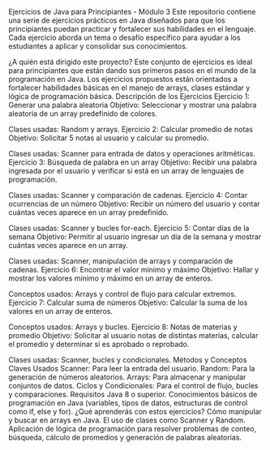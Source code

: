 Ejercicios de Java para Principiantes - Módulo 3
Este repositorio contiene una serie de ejercicios prácticos en Java diseñados para que los principiantes puedan practicar y fortalecer sus habilidades en el lenguaje. Cada ejercicio aborda un tema o desafío específico para ayudar a los estudiantes a aplicar y consolidar sus conocimientos.

¿A quién está dirigido este proyecto?
Este conjunto de ejercicios es ideal para principiantes que están dando sus primeros pasos en el mundo de la programación en Java. Los ejercicios propuestos están orientados a fortalecer habilidades básicas en el manejo de arrays, clases estándar y lógica de programación básica.
Descripción de los Ejercicios
Ejercicio 1: Generar una palabra aleatoria
Objetivo: Seleccionar y mostrar una palabra aleatoria de un array predefinido de colores.

Clases usadas: Random y arrays.
Ejercicio 2: Calcular promedio de notas
Objetivo: Solicitar 5 notas al usuario y calcular su promedio.

Clases usadas: Scanner para entrada de datos y operaciones aritméticas.
Ejercicio 3: Búsqueda de palabra en un array
Objetivo: Recibir una palabra ingresada por el usuario y verificar si está en un array de lenguajes de programación.

Clases usadas: Scanner y comparación de cadenas.
Ejercicio 4: Contar ocurrencias de un número
Objetivo: Recibir un número del usuario y contar cuántas veces aparece en un array predefinido.

Clases usadas: Scanner y bucles for-each.
Ejercicio 5: Contar días de la semana
Objetivo: Permitir al usuario ingresar un día de la semana y mostrar cuántas veces aparece en un array.

Clases usadas: Scanner, manipulación de arrays y comparación de cadenas.
Ejercicio 6: Encontrar el valor mínimo y máximo
Objetivo: Hallar y mostrar los valores mínimo y máximo en un array de enteros.

Conceptos usados: Arrays y control de flujo para calcular extremos.
Ejercicio 7: Calcular suma de números
Objetivo: Calcular la suma de los valores en un array de enteros.

Conceptos usados: Arrays y bucles.
Ejercicio 8: Notas de materias y promedio
Objetivo: Solicitar al usuario notas de distintas materias, calcular el promedio y determinar si es aprobado o reprobado.

Clases usadas: Scanner, bucles y condicionales.
Métodos y Conceptos Claves Usados
Scanner: Para leer la entrada del usuario.
Random: Para la generación de números aleatorios.
Arrays: Para almacenar y manipular conjuntos de datos.
Ciclos y Condicionales: Para el control de flujo, bucles y comparaciones.
Requisitos
Java 8 o superior.
Conocimientos básicos de programación en Java (variables, tipos de datos, estructuras de control como if, else y for).
¿Qué aprenderás con estos ejercicios?
Cómo manipular y buscar en arrays en Java.
El uso de clases como Scanner y Random.
Aplicación de lógica de programación para resolver problemas de conteo, búsqueda, cálculo de promedios y generación de palabras aleatorias.

